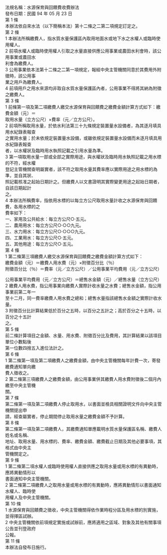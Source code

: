 法規名稱：水源保育與回饋費收費辦法  
發布日期：民國 94 年 05 月 23 日  
第 1 條  
本辦法依自來水法（以下簡稱本法）第十二條之二第二項規定訂定之。  
第 2 條  
1 本辦法所稱繳費人，指水質水量保護區內取用地面水或地下水之水權人或臨時使用權人。  
2 前項水權人或臨時使用權人引取之水量直接供應公用事業或農田水利會時，該公用事業或農田水  
利會為繳費人。  
3 公用事業依本法第十二條之二第一項規定，報經中央主管機關同意於其費用外附徵時，該公用事  
業之用戶為繳費人。  
4 前項用戶之用水來源均非取自水質水量保護區內者，公用事業不得將其納為附徵之繳費人。  
第 3 條  
1 前條第一項及第二項繳費人繳交水源保育與回饋費之繳費金額計算方式如下：繳費金額（元）＝  
取用水量（立方公尺）×費率（元／立方公尺）。  
2 前項所稱取用水量，於依水利法第三十九條規定裝置量水設備者，為其逐月填具用水紀錄表報查  
之實用水量；於未依規定裝置量水設備，或雖依規定裝置量水設備而未逐月填具用水紀錄表報查  
者，以水權狀及臨時用水執照記載之引用水量為準。  
3 第一項取用水量一部或全部之實際用途，與水權狀及臨時用水執照記載之用水標的不符，經水權  
登記主管機關查明屬實者，該不符之取用水量其費率應以實際用途之用水標的為準，並自其狀、  
照記載核准之起始日期計之。但繳費人以文書證明其實際變更用途之起始日期者，自該日期起計  
之。  
4 本辦法所稱費率，指依用水標的以每立方公尺取用水量計收之水源保育與回饋費，各用水標的之  
費率如下：  
一、家用及公共給水：每立方公尺○‧五元。  
二、農用用水：每立方公尺○‧○○九元。  
三、水力用水：每立方公尺○‧○○○九元。  
四、工業用水：每立方公尺○‧五元。  
五、其他用途：每立方公尺○‧五元。  
第 4 條  
1 第二條第三項繳費人繳交水源保育與回饋費之繳費金額計算方式如下：  
繳費金額（元）＝繳費人用水費（元）×附徵百分比（％）  
附徵百分比（％）＝費率（元／立方公尺）／公用事業平均費用（元／立方公尺）  


公用事業平均費用（元／立方公尺）＝總售水金額（元）／總售水量（立方公尺）  
2 繳費人用水費，指公用事業向繳費人實際計收水量之水費；總售水金額，指公用事業前第二年一  
至十二月，同一費率繳費人用水費之總和；總售水量指該總售水金額之實際計收水量。  
3 附徵百分比計算結果低於百分之五時，以百分之五計之；高於百分之十五時，以百分之十五計  
之。  
第 5 條  
前二條計算項目之金額、水量、用水費、附徵百分比及費用，其計算結果以該項目單位小數點後  
第一位數四捨五入進位法計之。  
第 6 條  
1 第二條第一項及第二項繳費人之繳費金額，由中央主管機關每年計費一次，寄發繳費通知單向繳  
費人徵收之。  
2 第二條第三項繳費人之繳費金額，由公用事業併其繳費人用水費附徵後二個月內繳至中央主管機  
關。  
第 7 條  
第二條第一項及第二項繳費人停止取用水，以書面並檢具相關證明文件向中央主管機關提出申  
請，經查屬實者，停止期間停止取用水量之繳費金額不予計算。  
第 8 條  
第二條第一項及第二項繳費人，其繳費通知單應載明水質水量保護區名稱、繳費人姓名或名稱、  
地址、取用水量、用水標的、費率、繳費金額、繳費截止日期及其他必要事項，其格式由中央主  
管機關定之。  
第 9 條  
1 第二條第二項水權人或臨時使用權人直接供應之取用水量或用水標的有異動時，應將異動情形以  
書面通知中央主管機關。  
2 第二條第二項繳費人之取用水量或用水標的有異動時，應將異動情形以書面通知水權人、臨時使  
用權人及中央主管機關。  
第 10 條  
1 水源保育與回饋費之徵收，中央主管機關得依作業時程分區及用水標的別實施，並得擇區試辦。  
2 中央主管機關依前項規定實施或試辦前，應將適用之區域、對象及其他有關事項公告並刊登政府  
公報。  
第 11 條  
本辦法自發布日施行。  


